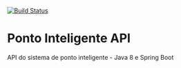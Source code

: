 [![Build Status](https://travis-ci.org/Marciomacdev/ponto-inteligente-api.svg?branch=master)](https://travis-ci.org/Marciomacdev/ponto-inteligente-api)
# Ponto Inteligente API
API do sistema de ponto inteligente - Java 8 e Spring Boot
